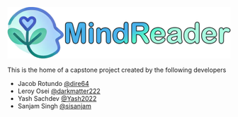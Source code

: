 ![The logo for MindReader](/react/src/assets/logo.png)

This is the home of a capstone project created by the following developers

- Jacob Rotundo [@dire64](https://www.github.com/dire64)
- Leroy Osei [@darkmatter222](https://www.github.com/darkmatter222)
- Yash Sachdev [@Yash2022](https://www.github.com/Yash2022)
- Sanjam Singh [@sisanjam](https://www.github.com/sisanjam)
